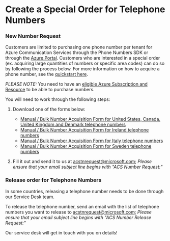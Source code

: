 # Create a Special Order for Telephone Numbers

### New Number Request
Customers are limited to purchasing one phone number per tenant for Azure Communication Services through the Phone Numbers SDK or through the [Azure Portal](https://portal.azure.com). Customers who are interested in a special order (ex. acquiring large quantities of numbers or specific area codes) can do so by following the process below. For more information on how to acquire a phone number, see the [quickstart here](https://docs.microsoft.com/en-us/azure/communication-services/quickstarts/telephony/get-phone-number?pivots=platform-azp).

*PLEASE NOTE:* You need to have an [eligible Azure Subscription and Resource](https://docs.microsoft.com/azure/communication-services/concepts/telephony-sms/plan-solution#azure-subscriptions-eligibility) to be able to purchase numbers. 


You will need to work through the following steps: 
1) Download one of the forms below:
    - [Manual / Bulk Number Acquisition Form for United States, Canada, United Kingdom and Denmark telephone numbers ](./blob/master/Forms/ACS%20-%20Manual%20Number%20Acquisition%20Form%20US-UK-CA-DK.docx)
    - [Manual / Bulk Number Acquisition Form for Ireland telephone numbers](./blob/master/Forms/ACS%20-%20Manual%20Number%20Acquisition%20Form%20for%20Ireland.docx)
    - [Manual / Bulk Number Acquisition Form for Italy telephone numbers](./blob/master/Forms/ACS%20-%20Manual%20Number%20Acquisition%20Form%20for%20Italy.docx)
    - [Manual / Bulk Number Acquisition Form for Sweden telephone numbers](./blob/master/Forms/ACS%20-%20Manual%20Number%20Acquisition%20Form%20for%20Sweden.docx)

2) Fill it out and send it to us at acstnrequest@microsoft.com; *Please ensure that your email subject line begins with "ACS Number Request:"* 


### Release order for Telephone Numbers

In some countries, releasing a telephone number needs to be done through our Service Desk team.

To release the telephone number, send an email with the list of telephone numbers you want to release to acstnrequest@microsoft.com; *Please ensure that your email subject line begins with "ACS Number Release Request:"*


Our service desk will get in touch with you on details!
